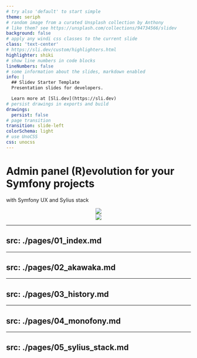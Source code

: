 ```yaml
---
# try also 'default' to start simple
theme: seriph
# random image from a curated Unsplash collection by Anthony
# like them? see https://unsplash.com/collections/94734566/slidev
background: false
# apply any windi css classes to the current slide
class: 'text-center'
# https://sli.dev/custom/highlighters.html
highlighter: shiki
# show line numbers in code blocks
lineNumbers: false
# some information about the slides, markdown enabled
info: |
  ## Slidev Starter Template
  Presentation slides for developers.

  Learn more at [Sli.dev](https://sli.dev)
# persist drawings in exports and build
drawings:
  persist: false
# page transition
transition: slide-left
colorSchema: light
# use UnoCSS
css: unocss
---
```


# Admin panel \(R)evolution for your Symfony projects

with Symfony UX and Sylius stack

<div align="center">
<img class="w-75" align="center" src="https://sylius.com/wp-content/uploads/2021/03/sylius-logo_sylius-logo-light-1024x422.jpg">
</div>

<div align="center">
<img class="w-75" src="https://encrypted-tbn0.gstatic.com/images?q=tbn:ANd9GcQyPIHpPwcT2rG_eIrbJ9e9VWXkPP7U_oHTPw&s">
</div>

<!--
Let's talk about the Resource revolution on the new Sylius and Grid based on API Platform internals.
-->

---
src: ./pages/01_index.md
---

---
src: ./pages/02_akawaka.md
---

---
src: ./pages/03_history.md
---

---
src: ./pages/04_monofony.md
---

---
src: ./pages/05_sylius_stack.md
---
